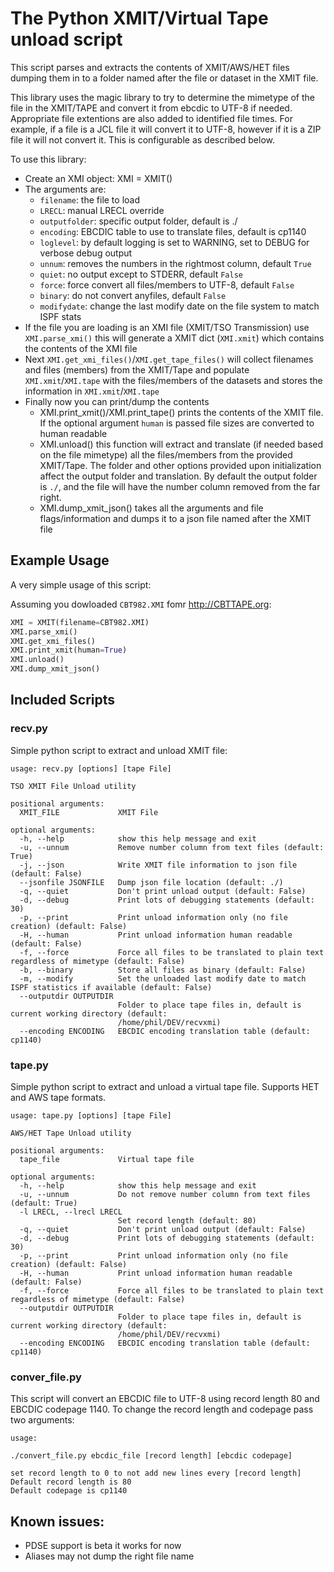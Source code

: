 # The Python XMIT/Virtual Tape unload script

This script parses and extracts the contents of XMIT/AWS/HET files dumping them in to a folder named after the file or dataset in the XMIT file.

This library uses the magic library to try to determine the mimetype of the file in the XMIT/TAPE and convert it from ebcdic to UTF-8 if needed. Appropriate file extentions are also added to identified file times. For example, if a file is a JCL file it will convert it to UTF-8, however if it is a ZIP file it will not convert it. This is configurable as described below.

To use this library:
- Create an XMI object: XMI = XMIT(<args>)
- The arguments are:
   - `filename`: the file to load
   - `LRECL`: manual LRECL override
   - `outputfolder`: specific output folder, default is ./
   - `encoding`: EBCDIC table to use to translate files, default is cp1140
   - `loglevel`: by default logging is set to WARNING, set to DEBUG for verbose debug output
   - `unnum`: removes the numbers in the rightmost column, default `True`
   - `quiet`: no output except to STDERR, default `False`
   - `force`: force convert all files/members to UTF-8, default `False`
   - `binary`: do not convert anyfiles, default `False`
   - `modifydate`: change the last modify date on the file system to match ISPF stats
- If the file you are loading is an XMI file (XMIT/TSO Transmission) use `XMI.parse_xmi()` this will generate a XMIT dict (`XMI.xmit`) which contains the contents of the XMI file
- Next `XMI.get_xmi_files()`/`XMI.get_tape_files()` will collect filenames and files (members) from the XMIT/Tape and populate `XMI.xmit`/`XMI.tape` with the files/members of the datasets and stores the information in `XMI.xmit`/`XMI.tape`
- Finally now you can print/dump the contents
   - XMI.print_xmit()/XMI.print_tape() prints the contents of the XMIT file. If the optional argument `human` is passed file sizes are converted to human readable
   - XMI.unload() this function will extract and translate (if needed based on the file mimetype) all the files/members from the provided XMIT/Tape. The folder and other options provided upon initialization affect the output folder and translation. By default the output folder is `./`, and the file will have the number column removed from the far right.
   - XMI.dump_xmit_json() takes all the arguments and file flags/information and dumps it to a json file named after the XMIT file

## Example Usage

A very simple usage of this script:

Assuming you dowloaded `CBT982.XMI` fomr http://CBTTAPE.org:

```python
XMI = XMIT(filename=CBT982.XMI)
XMI.parse_xmi()
XMI.get_xmi_files()
XMI.print_xmit(human=True)
XMI.unload()
XMI.dump_xmit_json()
```

## Included Scripts

### recv.py

Simple python script to extract and unload XMIT file:

```
usage: recv.py [options] [tape File]

TSO XMIT File Unload utility

positional arguments:
  XMIT_FILE             XMIT File

optional arguments:
  -h, --help            show this help message and exit
  -u, --unnum           Remove number column from text files (default: True)
  -j, --json            Write XMIT file information to json file (default: False)
  --jsonfile JSONFILE   Dump json file location (default: ./)
  -q, --quiet           Don't print unload output (default: False)
  -d, --debug           Print lots of debugging statements (default: 30)
  -p, --print           Print unload information only (no file creation) (default: False)
  -H, --human           Print unload information human readable (default: False)
  -f, --force           Force all files to be translated to plain text regardless of mimetype (default: False)
  -b, --binary          Store all files as binary (default: False)
  -m, --modify          Set the unloaded last modify date to match ISPF statistics if available (default: False)
  --outputdir OUTPUTDIR
                        Folder to place tape files in, default is current working directory (default:
                        /home/phil/DEV/recvxmi)
  --encoding ENCODING   EBCDIC encoding translation table (default: cp1140)
```

### tape.py

Simple python script to extract and unload a virtual tape file. Supports HET and AWS tape formats.

```
usage: tape.py [options] [tape File]

AWS/HET Tape Unload utility

positional arguments:
  tape_file             Virtual tape file

optional arguments:
  -h, --help            show this help message and exit
  -u, --unnum           Do not remove number column from text files (default: True)
  -l LRECL, --lrecl LRECL
                        Set record length (default: 80)
  -q, --quiet           Don't print unload output (default: False)
  -d, --debug           Print lots of debugging statements (default: 30)
  -p, --print           Print unload information only (no file creation) (default: False)
  -H, --human           Print unload information human readable (default: False)
  -f, --force           Force all files to be translated to plain text regardless of mimetype (default: False)
  --outputdir OUTPUTDIR
                        Folder to place tape files in, default is current working directory (default:
                        /home/phil/DEV/recvxmi)
  --encoding ENCODING   EBCDIC encoding translation table (default: cp1140)
```

### conver_file.py

This script will convert an EBCDIC file to UTF-8 using record length 80 and EBCDIC codepage 1140. To change the record length and codepage pass two arguments:

```
usage:

./convert_file.py ebcdic_file [record length] [ebcdic codepage]

set record length to 0 to not add new lines every [record length]
Default record length is 80
Default codepage is cp1140
```

## Known issues:

* PDSE support is beta it works for now
* Aliases may not dump the right file name



